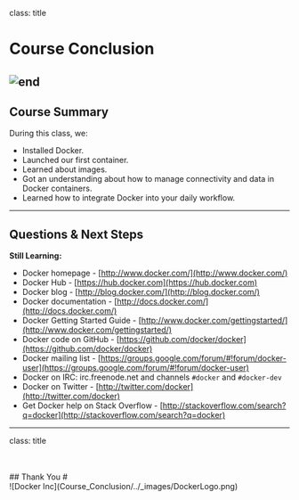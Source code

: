 
class: title

# Course Conclusion

![end](Course_Conclusion/end.jpg)
---
## Course Summary #

During this class, we:

* Installed Docker.
* Launched our first container.
* Learned about images.
* Got an understanding about how to manage connectivity and data in
  Docker containers.
* Learned how to integrate Docker into your daily workflow.

---
## Questions & Next Steps #

**Still Learning:**

* Docker homepage - [http://www.docker.com/](http://www.docker.com/)
* Docker Hub - [https://hub.docker.com](https://hub.docker.com)
* Docker blog - [http://blog.docker.com/](http://blog.docker.com/)
* Docker documentation - [http://docs.docker.com/](http://docs.docker.com/)
* Docker Getting Started Guide - [http://www.docker.com/gettingstarted/](http://www.docker.com/gettingstarted/)
* Docker code on GitHub - [https://github.com/docker/docker](https://github.com/docker/docker)
* Docker mailing list - [https://groups.google.com/forum/#!forum/docker-user](https://groups.google.com/forum/#!forum/docker-user)
* Docker on IRC: irc.freenode.net and channels `#docker` and `#docker-dev`
* Docker on Twitter - [http://twitter.com/docker](http://twitter.com/docker)
* Get Docker help on Stack Overflow - [http://stackoverflow.com/search?q=docker](http://stackoverflow.com/search?q=docker)

---
class: title

<br>
<br>
## Thank You #
<br>
![Docker Inc](Course_Conclusion/../_images/DockerLogo.png) 
